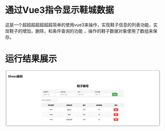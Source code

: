 # 通过Vue3指令显示鞋城数据
这是一个超超超超超超超简单的使用vue3来操作，实现鞋子信息的列表功能，实现鞋子的增加，删除，和条件查询的功能 ，操作的鞋子数据对象使用了数组来保存。 
# 运行结果展示
![png](https://github.com/xx9527coming/Vue3_Shoes/blob/main/images/%E5%B1%8F%E5%B9%95%E6%88%AA%E5%9B%BE%202025-04-26%20215519.png)
